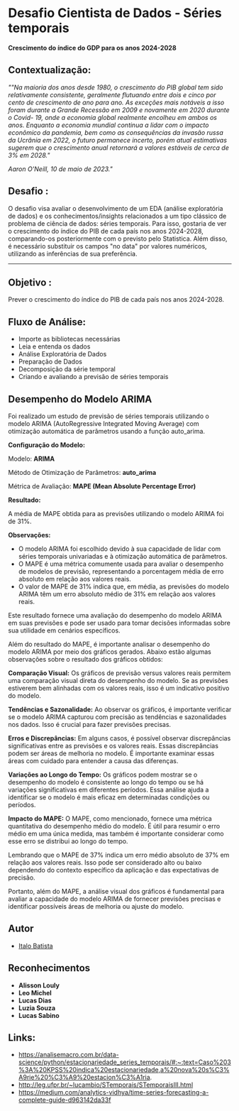 # Desafio Cientista de Dados - Séries temporais

**Crescimento do índice do GDP para os anos 2024-2028**

## Contextualização:

_""Na maioria dos anos desde 1980, o crescimento do PIB global tem sido relativamente consistente, geralmente flutuando entre dois e cinco por cento de crescimento de ano para ano. As exceções mais notáveis ​​​​a isso foram durante a Grande Recessão em 2009 e novamente em 2020 durante o Covid- 19, onde a economia global realmente encolheu em ambos os anos. Enquanto a economia mundial continua a lidar com o impacto econômico da pandemia, bem como as consequências da invasão russa da Ucrânia em 2022, o futuro permanece incerto, porém atual estimativas sugerem que o crescimento anual retornará a valores estáveis ​​de cerca de 3% em 2028."_

_Aaron O'Neill, 10 de maio de 2023."_

## Desafio :

O desafio visa avaliar o desenvolvimento de um EDA (análise exploratória de dados) e os conhecimentos/insights relacionados a um tipo clássico de problema de ciência de dados: séries temporais. Para isso, gostaria de ver o crescimento do índice do PIB de cada país nos anos 2024-2028, comparando-os posteriormente com o previsto pelo Statistica. Além disso, é necessário substituir os campos "no data" por valores numéricos, utilizando as inferências de sua preferência.

-------------------

## Objetivo :

Prever o crescimento do índice do PIB de cada país nos anos 2024-2028.

## Fluxo de Análise:

 * Importe as bibliotecas necessárias
 * Leia e entenda os dados
 * Análise Exploratória de Dados
 * Preparação de Dados
 * Decomposição da série temporal
 * Criando e avaliando a previsão de séries temporais

## Desempenho do Modelo ARIMA

Foi realizado um estudo de previsão de séries temporais utilizando o modelo ARIMA (AutoRegressive Integrated Moving Average) com otimização automática de parâmetros usando a função auto_arima.

**Configuração do Modelo:**

Modelo: **ARIMA**

Método de Otimização de Parâmetros: **auto_arima**

Métrica de Avaliação: **MAPE (Mean Absolute Percentage Error)**

**Resultado:**

A média de MAPE obtida para as previsões utilizando o modelo ARIMA foi de 31%.

**Observações:**

  * O modelo ARIMA foi escolhido devido à sua capacidade de lidar com séries temporais univariadas e à otimização automática de parâmetros.
  * O MAPE é uma métrica comumente usada para avaliar o desempenho de modelos de previsão, representando a porcentagem média de erro absoluto em relação aos valores reais.
  * O valor de MAPE de 31% indica que, em média, as previsões do modelo ARIMA têm um erro absoluto médio de 31% em relação aos valores reais.
    
Este resultado fornece uma avaliação do desempenho do modelo ARIMA em suas previsões e pode ser usado para tomar decisões informadas sobre sua utilidade em cenários específicos.

Além do resultado do MAPE, é importante analisar o desempenho do modelo ARIMA por meio dos gráficos gerados. Abaixo estão algumas observações sobre o resultado dos gráficos obtidos:

**Comparação Visual:** Os gráficos de previsão versus valores reais permitem uma comparação visual direta do desempenho do modelo. Se as previsões estiverem bem alinhadas com os valores reais, isso é um indicativo positivo do modelo.

**Tendências e Sazonalidade:** Ao observar os gráficos, é importante verificar se o modelo ARIMA capturou com precisão as tendências e sazonalidades nos dados. Isso é crucial para fazer previsões precisas.

**Erros e Discrepâncias:** Em alguns casos, é possível observar discrepâncias significativas entre as previsões e os valores reais. Essas discrepâncias podem ser áreas de melhoria no modelo. É importante examinar essas áreas com cuidado para entender a causa das diferenças.

**Variações ao Longo do Tempo:** Os gráficos podem mostrar se o desempenho do modelo é consistente ao longo do tempo ou se há variações significativas em diferentes períodos. Essa análise ajuda a identificar se o modelo é mais eficaz em determinadas condições ou períodos.

**Impacto do MAPE:** O MAPE, como mencionado, fornece uma métrica quantitativa do desempenho médio do modelo. É útil para resumir o erro médio em uma única medida, mas também é importante considerar como esse erro se distribui ao longo do tempo.

Lembrando que o MAPE de 37% indica um erro médio absoluto de 37% em relação aos valores reais. Isso pode ser considerado alto ou baixo dependendo do contexto específico da aplicação e das expectativas de precisão.

Portanto, além do MAPE, a análise visual dos gráficos é fundamental para avaliar a capacidade do modelo ARIMA de fornecer previsões precisas e identificar possíveis áreas de melhoria ou ajuste do modelo.

## Autor

* [Italo Batista](https://www.linkedin.com/in/italobatista/)

## Reconhecimentos

* **Alisson Louly**
* **Leo Michel**
* **Lucas Dias**
* **Luzia Souza**
* **Lucas Sabino**
  
## Links:


*   https://analisemacro.com.br/data-science/python/estacionariedade_series_temporais/#:~:text=Caso%203%3A%20KPSS%20indica%20estacionariedade,a%20nova%20s%C3%A9rie%20%C3%A9%20estacion%C3%A1ria.
*   http://leg.ufpr.br/~lucambio/STemporais/STemporaisIII.html
*   https://medium.com/analytics-vidhya/time-series-forecasting-a-complete-guide-d963142da33f

